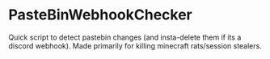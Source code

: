 # PasteBinWebhookChecker

Quick script to detect pastebin changes (and insta-delete them if its a discord webhook).
Made primarily for killing minecraft rats/session stealers.
